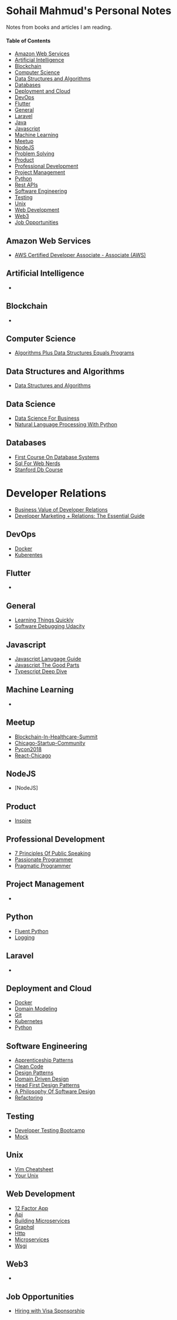 # Sohail Mahmud's Personal Notes

Notes from books and articles I am reading.

#### Table of Contents

<!-- TOC -->

- [Amazon Web Services](#aws)
- [Artificial Intelligence](#artificial-intelligence)
- [Blockchain](#blockchain)
- [Computer Science](#computer-science)
- [Data Structures and Algorithms](#data-structures-and-algorithms)
- [Databases](#databases)
- [Deployment and Cloud](#deployment-and-cloud)
- [DevOps](#devops)
- [Flutter](#flutter)
- [General](#general)
- [Laravel](#laravel)
- [Java](#java)
- [Javascript](#javascript)
- [Machine Learning](#machine-learning)
- [Meetup](#meetup)
- [NodeJS](#nodejs)
- [Problem Solving](#problem-solving)
- [Product](#product)
- [Professional Development](#professional-development)
- [Project Management](#project-management)
- [Python](#python)
- [Rest APIs](#rest-apis)
- [Software Engineering](#software-engineering)
- [Testing](#testing)
- [Unix](#unix)
- [Web Development](#web-development)
- [Web3](#web3)
- [Job Opportunities](#job-opportunities)

<!-- /TOC -->

## Amazon Web Services

- [AWS Certified Developer Associate - Associate (AWS)](https://www.amazon.com/gp/product/B079QQQQQQ)

## Artificial Intelligence

-

## Blockchain

-

## Computer Science

- [Algorithms Plus Data Structures Equals Programs](computer-science/algorithms_plus_data_structures_equals_programs.md)

## Data Structures and Algorithms

- [Data Structures and Algorithms](data-structures-and-algorithms/data-structures-and-algorithms.md)

## Data Science

- [Data Science For Business](data-science/data_science_for_business.md)
- [Natural Language Processing With Python](data-science/natural_language_processing_with_python.md)

## Databases

- [First Course On Database Systems](databases/first_course_on_database_systems.md)
- [Sql For Web Nerds](databases/sql_for_web_nerds.md)
- [Stanford Db Course](databases/stanford_db_course.md)

# Developer Relations

- [Business Value of Developer Relations](developer-relations/business_value_of_developer_relations.md)
- [Developer Marketing + Relations: The Essential Guide](developer-relations/developer_marketing_and_relations__the_essential_guide.md)

## DevOps

- [Docker](devops/docker.md)
- [Kuberentes](devops/kubernetes)

## Flutter

-

## General

- [Learning Things Quickly](general/learning_things_quickly.md)
- [Software Debugging Udacity](general/software_debugging_udacity.md)

## Javascript

- [Javascript Lanugage Guide](javascript/javascript_lanugage_guide.md)
- [Javascript The Good Parts](javascript/javascript_the_good_parts.md)
- [Typescript Deep Dive](javascript/typescript_deep_dive.md)

## Machine Learning

-

## Meetup

- [Blockchain-In-Healthcare-Summit](meetup/blockchain-in-healthcare-summit.md)
- [Chicago-Startup-Community](meetup/chicago-startup-community.md)
- [Pycon2018](meetup/pycon2018.md)
- [React-Chicago](meetup/react-chicago.md)

## NodeJS

- [NodeJS]

## Product

- [Inspire](product/inspire.md)

## Professional Development

- [7 Principles Of Public Speaking](professional-development/7_principles_of_public_speaking.md)
- [Passionate Programmer](professional-development/passionate_programmer.md)
- [Pragmatic Programmer](professional-development/pragmatic_programmer.md)

## Project Management

-

## Python

- [Fluent Python](python/fluent_python.md)
- [Logging](python/logging.md)

## Laravel

-

## Deployment and Cloud

- [Docker](snippets/docker.md)
- [Domain Modeling](snippets/domain_modeling.md)
- [Git](snippets/git.md)
- [Kubernetes](snippets/kubernetes.md)
- [Python](snippets/python.md)

## Software Engineering

- [Apprenticeship Patterns](software-engineering/apprenticeship_patterns.md)
- [Clean Code](software-engineering/clean_code.md)
- [Design Patterns](software-engineering/design_patterns.md)
- [Domain Driven Design](software-engineering/domain_driven_design.md)
- [Head First Design Patterns](software-engineering/head_first_design_patterns.md)
- [A Philosophy Of Software Design](software-engineering/philosophy_of_software_design.md)
- [Refactoring](software-engineering/refactoring.md)

## Testing

- [Developer Testing Bootcamp](testing/developer_testing_bootcamp.md)
- [Mock](testing/mock.md)

## Unix

- [Vim Cheatsheet](unix/vim_cheatsheet.md)
- [Your Unix](unix/your_unix.md)

## Web Development

- [12 Factor App](web-development/12_factor_app.md)
- [Api](web-development/api.md)
- [Building Microservices](web-development/building_microservices.md)
- [Graphql](web-development/graphql.md)
- [Http](web-development/http.md)
- [Microservices](web-development/microservices.md)
- [Wsgi](web-development/wsgi.md)

## Web3

-

## Job Opportunities

- [Hiring with Visa Sponsorship](job-opportunities/hiring-with-relocation-and-visa-sponsorship.md)
